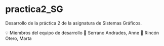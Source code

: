 # practica2_SG
Desarrollo de la práctica 2 de la asignatura de Sistemas Gráficos.

💡 Miembros del equipo de desarrollo
👤 Serrano Andrades, Anne
👤 Rincón Otero, Marta
